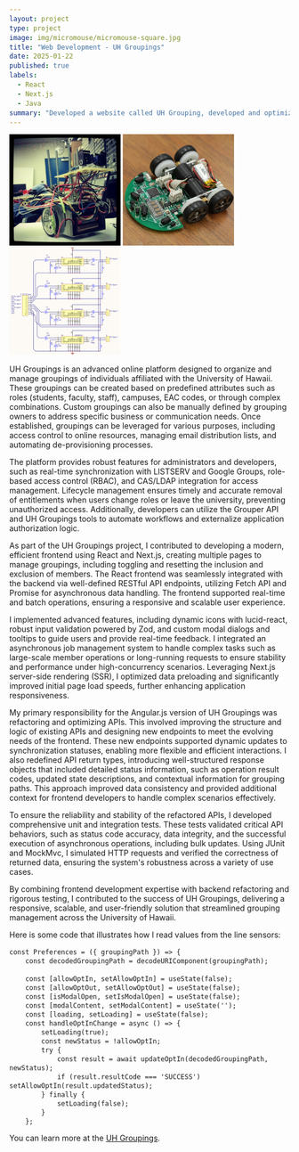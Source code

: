 ```yaml
---
layout: project
type: project
image: img/micromouse/micromouse-square.jpg
title: "Web Development - UH Groupings"
date: 2025-01-22
published: true
labels:
  - React
  - Next.js
  - Java
summary: "Developed a website called UH Grouping, developed and optimized web applications by using React, Next.js as front-end, Java as back-end, focusing on RESTful API integration, client-server communication, state management, and responsive interfaces."
---
```


<div class="text-center p-4">
  <img width="200px" src="../img/micromouse/micromouse-robot.png" class="img-thumbnail" >
  <img width="200px" src="../img/micromouse/micromouse-robot-2.jpg" class="img-thumbnail" >
  <img width="200px" src="../img/micromouse/micromouse-circuit.png" class="img-thumbnail" >
</div>

UH Groupings is an advanced online platform designed to organize and manage groupings of individuals affiliated with the University of Hawaii. These groupings can be created based on predefined attributes such as roles (students, faculty, staff), campuses, EAC codes, or through complex combinations. Custom groupings can also be manually defined by grouping owners to address specific business or communication needs. Once established, groupings can be leveraged for various purposes, including access control to online resources, managing email distribution lists, and automating de-provisioning processes.

The platform provides robust features for administrators and developers, such as real-time synchronization with LISTSERV and Google Groups, role-based access control (RBAC), and CAS/LDAP integration for access management. Lifecycle management ensures timely and accurate removal of entitlements when users change roles or leave the university, preventing unauthorized access. Additionally, developers can utilize the Grouper API and UH Groupings tools to automate workflows and externalize application authorization logic.

As part of the UH Groupings project, I contributed to developing a modern, efficient frontend using React and Next.js, creating multiple pages to manage groupings, including toggling and resetting the inclusion and exclusion of members. The React frontend was seamlessly integrated with the backend via well-defined RESTful API endpoints, utilizing Fetch API and Promise for asynchronous data handling. The frontend supported real-time and batch operations, ensuring a responsive and scalable user experience.

I implemented advanced features, including dynamic icons with lucid-react, robust input validation powered by Zod, and custom modal dialogs and tooltips to guide users and provide real-time feedback. I integrated an asynchronous job management system to handle complex tasks such as large-scale member operations or long-running requests to ensure stability and performance under high-concurrency scenarios. Leveraging Next.js server-side rendering (SSR), I optimized data preloading and significantly improved initial page load speeds, further enhancing application responsiveness.

My primary responsibility for the Angular.js version of UH Groupings was refactoring and optimizing APIs. This involved improving the structure and logic of existing APIs and designing new endpoints to meet the evolving needs of the frontend. These new endpoints supported dynamic updates to synchronization statuses, enabling more flexible and efficient interactions. I also redefined API return types, introducing well-structured response objects that included detailed status information, such as operation result codes, updated state descriptions, and contextual information for grouping paths. This approach improved data consistency and provided additional context for frontend developers to handle complex scenarios effectively.

To ensure the reliability and stability of the refactored APIs, I developed comprehensive unit and integration tests. These tests validated critical API behaviors, such as status code accuracy, data integrity, and the successful execution of asynchronous operations, including bulk updates. Using JUnit and MockMvc, I simulated HTTP requests and verified the correctness of returned data, ensuring the system's robustness across a variety of use cases.

By combining frontend development expertise with backend refactoring and rigorous testing, I contributed to the success of UH Groupings, delivering a responsive, scalable, and user-friendly solution that streamlined grouping management across the University of Hawaii.

Here is some code that illustrates how I read values from the line sensors:

```react
const Preferences = ({ groupingPath }) => {
    const decodedGroupingPath = decodeURIComponent(groupingPath);

    const [allowOptIn, setAllowOptIn] = useState(false);
    const [allowOptOut, setAllowOptOut] = useState(false);
    const [isModalOpen, setIsModalOpen] = useState(false);
    const [modalContent, setModalContent] = useState('');
    const [loading, setLoading] = useState(false);
    const handleOptInChange = async () => {
        setLoading(true);
        const newStatus = !allowOptIn;
        try {
            const result = await updateOptIn(decodedGroupingPath, newStatus);
            if (result.resultCode === 'SUCCESS') setAllowOptIn(result.updatedStatus);
        } finally {
            setLoading(false);
        }
    };
```

You can learn more at the [UH Groupings](https://www.hawaii.edu/its/uhgroupings/).
